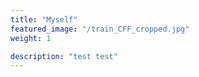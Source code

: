 ```yaml
---
title: "Myself"
featured_image: "/train_CFF_cropped.jpg"
weight: 1

description: "test test"
---
```

